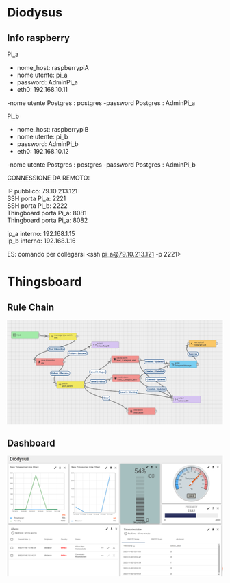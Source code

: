 # Diodysus



## Info raspberry

Pi_a
- nome_host: raspberrypiA
- nome utente: pi_a
- password: AdminPi_a
- eth0: 192.168.10.11


-nome utente Postgres : postgres
-password Postgres : AdminPi_a

Pi_b
- nome_host: raspberrypiB
- nome utente: pi_b
- password: AdminPi_b
- eth0: 192.168.10.12

-nome utente Postgres : postgres
-password Postgres : AdminPi_b


CONNESSIONE DA REMOTO:

IP pubblico: 79.10.213.121  
SSH porta Pi_a: 2221  
SSH porta Pi_b: 2222   
Thingboard porta Pi_a: 8081  
Thingboard porta Pi_a: 8082  


ip_a interno: 192.168.1.15   
ip_b interno: 192.168.1.16  

ES: comando per collegarsi <ssh pi_a@79.10.213.121 -p 2221>

# Thingsboard

## Rule Chain 
![My Image](script/images/rc.png)

## Dashboard
![My Image](script/images/dash.png)

